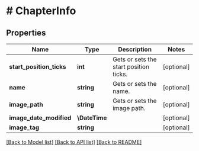 # # ChapterInfo

## Properties

Name | Type | Description | Notes
------------ | ------------- | ------------- | -------------
**start_position_ticks** | **int** | Gets or sets the start position ticks. | [optional]
**name** | **string** | Gets or sets the name. | [optional]
**image_path** | **string** | Gets or sets the image path. | [optional]
**image_date_modified** | **\DateTime** |  | [optional]
**image_tag** | **string** |  | [optional]

[[Back to Model list]](../../README.md#models) [[Back to API list]](../../README.md#endpoints) [[Back to README]](../../README.md)
